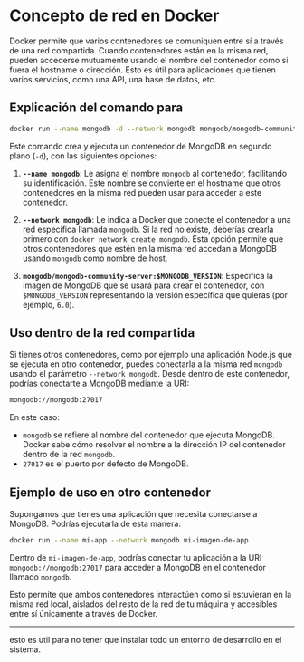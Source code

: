 # Concepto de red en Docker


Docker permite que varios contenedores se comuniquen entre sí a través de una red compartida. Cuando contenedores están en la misma red, pueden accederse mutuamente usando el nombre del contenedor como si fuera el hostname o dirección. Esto es útil para aplicaciones que tienen varios servicios, como una API, una base de datos, etc.

## Explicación del comando para 


```bash
docker run --name mongodb -d --network mongodb mongodb/mongodb-community-server:$MONGODB_VERSION
```
Este comando crea y ejecuta un contenedor de MongoDB en segundo plano (`-d`), con las siguientes opciones:

1. **`--name mongodb`**: Le asigna el nombre `mongodb` al contenedor, facilitando su identificación. Este nombre se convierte en el hostname que otros contenedores en la misma red pueden usar para acceder a este contenedor.

2. **`--network mongodb`**: Le indica a Docker que conecte el contenedor a una red específica llamada `mongodb`. Si la red no existe, deberías crearla primero con `docker network create mongodb`. Esta opción permite que otros contenedores que estén en la misma red accedan a MongoDB usando `mongodb` como nombre de host.

3. **`mongodb/mongodb-community-server:$MONGODB_VERSION`**: Especifica la imagen de MongoDB que se usará para crear el contenedor, con `$MONGODB_VERSION` representando la versión específica que quieras (por ejemplo, `6.0`).


## Uso dentro de la red compartida


Si tienes otros contenedores, como por ejemplo una aplicación Node.js que se ejecuta en otro contenedor, puedes conectarla a la misma red `mongodb` usando el parámetro `--network mongodb`. Desde dentro de este contenedor, podrías conectarte a MongoDB mediante la URI:
```bash
mongodb://mongodb:27017
```
En este caso:
- `mongodb` se refiere al nombre del contenedor que ejecuta MongoDB. Docker sabe cómo resolver el nombre a la dirección IP del contenedor dentro de la red `mongodb`.
- `27017` es el puerto por defecto de MongoDB.


## Ejemplo de uso en otro contenedor


Supongamos que tienes una aplicación que necesita conectarse a MongoDB. Podrías ejecutarla de esta manera:
```bash
docker run --name mi-app --network mongodb mi-imagen-de-app
```
Dentro de `mi-imagen-de-app`, podrías conectar tu aplicación a la URI `mongodb://mongodb:27017` para acceder a MongoDB en el contenedor llamado `mongodb`.

Esto permite que ambos contenedores interactúen como si estuvieran en la misma red local, aislados del resto de la red de tu máquina y accesibles entre sí únicamente a través de Docker.


---

esto es util para no tener que instalar todo un entorno de desarrollo en el sistema.
